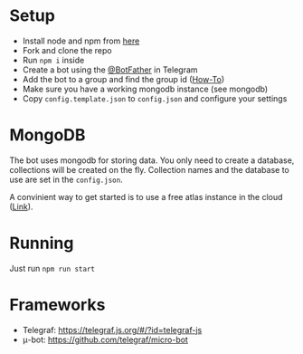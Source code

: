 # Setup

  - Install node and npm from [here](https://nodejs.org/en/)
  - Fork and clone the repo
  - Run `npm i` inside
  - Create a bot using the [@BotFather](https://telegram.me/botfather) in Telegram
  - Add the bot to a group and find the group id ([How-To](https://stackoverflow.com/questions/32423837/telegram-bot-how-to-get-a-group-chat-id))
  - Make sure you have a working mongodb instance (see mongodb)
  - Copy `config.template.json` to `config.json` and configure your settings

# MongoDB

The bot uses mongodb for storing data. You only need to create a database, collections will be created on the fly. Collection names and the database to use are set in the `config.json`.

A convinient way to get started is to use a free atlas instance in the cloud ([Link](https://www.mongodb.com/cloud/atlas)).

# Running

Just run `npm run start`

# Frameworks

  - Telegraf:   https://telegraf.js.org/#/?id=telegraf-js  
  - μ-bot:      https://github.com/telegraf/micro-bot
